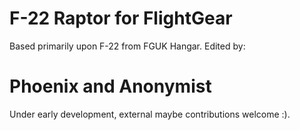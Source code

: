 # F-22 Raptor for FlightGear
Based primarily upon F-22 from FGUK Hangar.
Edited by:
# Phoenix and Anonymist

Under early development, external maybe contributions welcome :).
